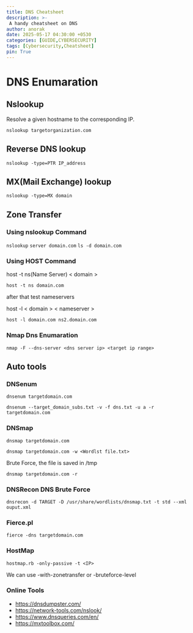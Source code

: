 ```yaml
---
title: DNS Cheatsheet
description: >-
 A handy cheatsheet on DNS 
author: anorak
date: 2025-05-17 04:30:00 +0530
categories: [GUIDE,CYBERSECURITY]
tags: [Cybersecurity,Cheatsheet]
pin: True
---
```

# DNS Enumaration

## Nslookup

Resolve a given hostname to the corresponding IP.

`nslookup targetorganization.com`

## Reverse DNS lookup

`nslookup -type=PTR IP_address`

## MX(Mail Exchange) lookup 

`nslookup -type=MX domain`

## Zone Transfer

### Using nslookup Command

`nslookup`
`server domain.com`
`ls -d domain.com`

### Using HOST Command

host -t ns(Name Server) < domain >

`host -t ns domain.com`

after that test nameservers

host -l < domain >  < nameserver >

`host -l domain.com ns2.domain.com`

### Nmap Dns Enumaration

`nmap -F --dns-server <dns server ip> <target ip range>`

## Auto tools

### DNSenum

`dnsenum targetdomain.com`

`dnsenum --target_domain_subs.txt -v -f dns.txt -u a -r targetdomain.com`

### DNSmap

`dnsmap targetdomain.com`

`dnsmap targetdomain.com -w <Wordlst file.txt>`

Brute Force, the file is saved in /tmp

`dnsmap targetdomain.com -r`

### DNSRecon DNS Brute Force

`dnsrecon -d TARGET -D /usr/share/wordlists/dnsmap.txt -t std --xml ouput.xml`

### Fierce.pl

`fierce -dns targetdomain.com`

### HostMap

`hostmap.rb -only-passive -t <IP>`

We can use -with-zonetransfer or -bruteforce-level

### Online Tools

* https://dnsdumpster.com/
* https://network-tools.com/nslook/
* https://www.dnsqueries.com/en/
* https://mxtoolbox.com/